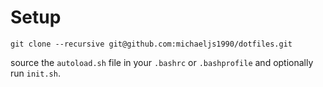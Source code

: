 # Setup

	git clone --recursive git@github.com:michaeljs1990/dotfiles.git

source the `autoload.sh` file in your `.bashrc` or `.bashprofile` and optionally run `init.sh`.
